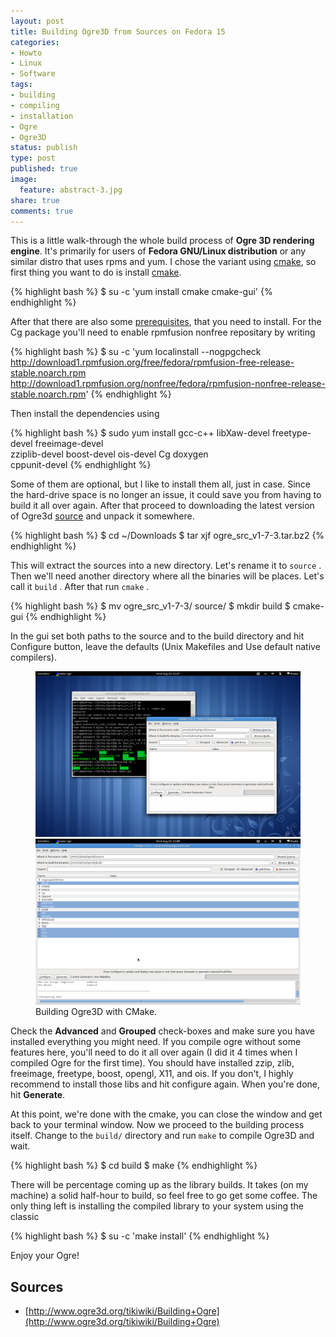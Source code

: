 ```yaml
---
layout: post
title: Building Ogre3D from Sources on Fedora 15
categories:
- Howto
- Linux
- Software
tags:
- building
- compiling
- installation
- Ogre
- Ogre3D
status: publish
type: post
published: true
image:
  feature: abstract-3.jpg
share: true
comments: true
---
```

This is a little walk-through the whole build process of **Ogre 3D rendering
engine**. It's primarily for users of **Fedora GNU/Linux distribution** or any
similar distro that uses rpms and yum. I chose the variant using
[cmake](http://www.ogre3d.org/tikiwiki/Building+Ogre+With+CMake), so first
thing you want to do is install [cmake](http://www.cmake.org/).

{% highlight bash %}
$ su -c 'yum install cmake cmake-gui'
{% endhighlight %}

After that there are also some
[prerequisites](http://www.ogre3d.org/tikiwiki/Prerequisites?tikiversion=Linux#Fedora),
that you need to install. For the Cg package you'll need to enable rpmfusion
nonfree repositary by writing

{% highlight bash %}
$ su -c 'yum localinstall --nogpgcheck
http://download1.rpmfusion.org/free/fedora/rpmfusion-free-release-stable.noarch.rpm
http://download1.rpmfusion.org/nonfree/fedora/rpmfusion-nonfree-release-stable.noarch.rpm'
{% endhighlight %}

Then install the dependencies using

{% highlight bash %}
$ sudo yum install gcc-c++ libXaw-devel freetype-devel freeimage-devel \
                   zziplib-devel boost-devel ois-devel Cg doxygen \
                   cppunit-devel
{% endhighlight %}

Some of them are optional, but I like to install them all, just in case. Since
the hard-drive space is no longer an issue, it could save you from having to
build it all over again. After that proceed to downloading the latest version
of Ogre3d [source](http://www.ogre3d.org/download/source) and unpack it
somewhere.

{% highlight bash %}
$ cd ~/Downloads
$ tar xjf ogre_src_v1-7-3.tar.bz2
{% endhighlight %}

This will extract the sources into a new directory. Let's rename it to
`source` . Then we'll need another directory where all the binaries will be
places. Let's call it `build` . After that run `cmake` .

{% highlight bash %}
$ mv ogre_src_v1-7-3/ source/
$ mkdir build
$ cmake-gui
{% endhighlight %}

In the gui set both paths to the source and to the build directory and hit
Configure button, leave the defaults (Unix Makefiles and Use default native
compilers).

<figure class="half">
	<a href="/assets/images/posts/ogre_cmake.png">
      <img src="/assets/images/posts/ogre_cmake.png" alt="CMake example (building Ogre3D)">
    </a>
	<a href="/assets/images/posts/cmake2.png">
	    <img src="/assets/images/posts/cmake2.png" alt="What should be installed">
    </a>
	<figcaption>Building Ogre3D with CMake.</figcaption>
</figure>

Check the **Advanced** and **Grouped** check-boxes and make sure you have
installed everything you might need. If you compile ogre without some features
here, you'll need to do it all over again (I did it 4 times when I compiled
Ogre for the first time). You should have installed zzip, zlib, freeimage,
freetype, boost, opengl, X11, and ois. If you don't, I highly recommend to
install those libs and hit configure again. When you're done, hit **Generate**.

At this point, we're done with the cmake, you can close the window and get
back to your terminal window. Now we proceed to the building process itself.
Change to the `build/` directory and run `make` to compile Ogre3D and wait.

{% highlight bash %}
$ cd build
$ make
{% endhighlight %}

There will be percentage coming up as the library builds. It takes (on my
machine) a solid half-hour to build, so feel free to go get some coffee. The
only thing left is installing the compiled library to your system using the
classic

{% highlight bash %}
$ su -c 'make install'
{% endhighlight %}

Enjoy your Ogre!

## Sources

- [http://www.ogre3d.org/tikiwiki/Building+Ogre](http://www.ogre3d.org/tikiwiki/Building+Ogre)


